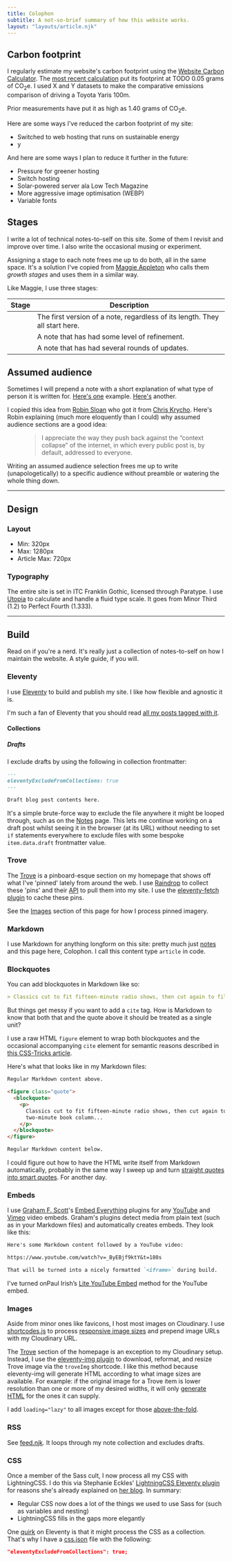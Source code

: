 ```yaml
---
title: Colophon
subtitle: A not-so-brief summary of how this website works.
layout: "layouts/article.njk"
---
```


## Carbon footprint

I regularly estimate my website's carbon footprint using the [Website Carbon Calculator](https://www.websitecarbon.com). The [most recent calculation](https://www.websitecarbon.com/website/dannywhite-org/) put its footprint at TODO 0.05 grams of CO<sub>2</sub>e</a>. I used X and Y datasets to make the comparative emissions comparison of driving a Toyota Yaris 100m.

Prior measurements have put it as high as 1.40 grams of CO<sub>2</sub>e</a>.

Here are some ways I've reduced the carbon footprint of my site:

- Switched to web hosting that runs on sustainable energy
- y

And here are some ways I plan to reduce it further in the future:

- Pressure for greener hosting
- Switch hosting
- Solar-powered server ala Low Tech Magazine
- More aggressive image optimisation (WEBP)
- Variable fonts

## Stages

I write a lot of technical notes-to-self on this site. Some of them I revisit and improve over time. I also write the occasional musing or experiment.

Assigning a stage to each note frees me up to do both, all in the same space. It's a solution I've copied from [Maggie Appleton](https://maggieappleton.com/colophon) who calls them _growth stages_ and uses them in a similar way.

Like Maggie, I use three stages:

<table>
  <thead>
    <tr>
      <th>Stage</th>
      <th>Description</th>
    </tr>
  </thead>
  <tbody>
    <tr>
      <td>
       <span class="dots" style="--stage: 1" aria-label="Stage 1 out of 3"></span>
      </td>
      <td>The first version of a note, regardless of its length. They all start here.</td>
    </tr>
    <tr>
      <td>
       <span class="dots" style="--stage: 2" aria-label="Stage 2 out of 3"></span>
      </td>
      <td>A note that has had some level of refinement.</td>
    </tr>
    <tr>
      <td>
       <span class="dots" style="--stage: 3" aria-label="Stage 2 out of 3"></span>
      </td>
      <td>A note that has had several rounds of updates.</td>
    </tr>
    </tbody>
</table>

## Assumed audience

Sometimes I will prepend a note with a short explanation of what type of person it is written for. [Here's one](/notes/video-border) example. [Here's](/notes/bash-your-profile) another.

I copied this idea from [Robin Sloan](https://www.robinsloan.com/colophon#assumed-audiences) who got it from [Chris Krycho](https://v4.chriskrycho.com/2018/assumed-audiences.html). Here's Robin explaining (much more eloquently than I could) why assumed audience sections are a good idea:

<figure class="quote">
  <blockquote>
  <p>I appreciate the way they push back against the “context collapse” of the internet, in which every public post is, by default, addressed to everyone.</p>
  </blockquote>
</figure>

Writing an assumed audience selection frees me up to write (unapologetically) to a specific audience without preamble or watering the whole thing down.

---

## Design

### Layout

- Min: 320px
- Max: 1280px
- Article Max: 720px

### Typography

The entire site is set in ITC Franklin Gothic, licensed through Paratype. I use [Utopia](https://utopia.fyi/type/calculator?c=320,18,1.2,1240,20,1.333,5,2,&s=0.75|0.5|0.25,1.5|2|3|4|6,s-l&g=s,l,xl,12) to calculate and handle a fluid type scale. It goes from Minor Third (1.2) to Perfect Fourth (1.333).

---

## Build

Read on if you're a nerd. It's really just a collection of notes-to-self on how I maintain the website. A style guide, if you will.

### Eleventy

I use [Eleventy](https://www.11ty.dev) to build and publish my site. I like how flexible and agnostic it is.

I'm such a fan of Eleventy that you should read [all my posts tagged with it](/notes/tagged/eleventy).

#### Collections

##### Drafts

I exclude drafts by using the following in collection frontmatter:

```md
---
eleventyExcludeFromCollections: true
---

Draft blog post contents here.
```

It's a simple brute-force way to exclude the file anywhere it might be looped through, such as on the [Notes](/notes) page. This lets me continue working on a draft post whilst seeing it in the browser (at its URL) without needing to set `if` statements everywhere to exclude files with some bespoke `item.data.draft` frontmatter value.

### Trove

The [Trove](/#trove) is a pinboard-esque section on my homepage that shows off what I've 'pinned' lately from around the web. I use [Raindrop](https://raindrop.io) to collect these 'pins' and their [API](https://developer.raindrop.io) to pull them into my site. I use the [eleventy-fetch plugin](https://www.11ty.dev/docs/plugins/fetch/) to cache these pins.

See the [Images](#images) section of this page for how I process pinned imagery.

### Markdown

I use Markdown for anything longform on this site: pretty much just [notes](/notes) and this page here, Colophon. I call this content type `article` in code.

### Blockquotes

You can add blockquotes in Markdown like so:

```md
> Classics cut to fit fifteen-minute radio shows, then cut again to fill a two-minute book column.
```

But things get messy if you want to add a `cite` tag. How is Markdown to know that both that and the quote above it should be treated as a single unit?

I use a raw HTML `figure` element to wrap both blockquotes and the occasional accompanying `cite` element for semantic reasons described in [this CSS-Tricks article](https://css-tricks.com/quoting-in-html-quotations-citations-and-blockquotes/#aa-hey-what-about-the-figure-element).

Here's what that looks like in my Markdown files:

```md
Regular Markdown content above.

<figure class="quote">
  <blockquote>
    <p>
      Classics cut to fit fifteen-minute radio shows, then cut again to fill a
      two-minute book column...
    </p>
  </blockquote>
</figure>

Regular Markdown content below.
```

I could figure out how to have the HTML write itself from Markdown automatically, probably in the same way I sweep up and turn [straight quotes into smart quotes](/notes/11ty-smart-quotes/). For another day.

### Embeds

I use [Graham F. Scott](https://gfscott.com)'s [Embed Everything](https://gfscott.com/embed-everything/) plugins for any [YouTube](https://www.npmjs.com/package/eleventy-plugin-youtube-embed) and [Vimeo](https://www.npmjs.com/package/eleventy-plugin-vimeo-embed) video embeds. Graham's plugins detect media from plain text (such as in your Markdown files) and automatically creates embeds. They look like this:

```md
Here's some Markdown content followed by a YouTube video:

https://www.youtube.com/watch?v=_ByEBjf9ktY&t=180s

That will be turned into a nicely formatted `<iframe>` during build.
```

I've turned onPaul Irish’s [Lite YouTube Embed](https://github.com/paulirish/lite-youtube-embed) method for the YouTube embed.

### Images

Aside from minor ones like favicons, I host most images on Cloudinary. I use [shortcodes.js](TODO) to process [responsive image sizes](https://web.dev/learn/design/responsive-images/#sizes) and prepend image URLs with my Cloudinary URL.

The [Trove](/#trove) section of the homepage is an exception to my Cloudinary setup. Instead, I use the [eleventy-img plugin](https://www.11ty.dev/docs/plugins/image/) to download, reformat, and resize Trove image via the `troveImg` shortcode. I like this method because eleventy-img will generate HTML according to what image sizes are available. For example: if the original image for a Trove item is lower resolution than one or more of my desired widths, it will only [generate HTML](<https://www.11ty.dev/docs/plugins/image/#nunjucks-liquid-javascript-(asynchronous-shortcodes)>) for the ones it can supply.

I add `loading="lazy"` to all images except for those [above-the-fold](https://sia.codes/posts/eleventy-and-cloudinary-images/#lazy-load-offscreen-images-for-performance).

### RSS

See [feed.njk](TODO). It loops through my note collection and excludes drafts.

### CSS

Once a member of the Sass cult, I now process all my CSS with LightningCSS. I do this via Stephanie Eckles' [LightningCSS Eleventy plugin](https://github.com/5t3ph/eleventy-plugin-lightningcss) for reasons she's already explained on [her blog](https://thinkdobecreate.com/articles/is-it-time-to-replace-sass/). In summary:

- Regular CSS now does a lot of the things we used to use Sass for (such as variables and nesting)
- LightningCSS fills in the gaps more elegantly

One [quirk](https://github.com/11ty/eleventy/discussions/2850#discussioncomment-5254892) on Eleventy is that it might process the CSS as a collection. That's why I have a [css.json](TODO) file with the following:

```json
"eleventyExcludeFromCollections": true;
```
